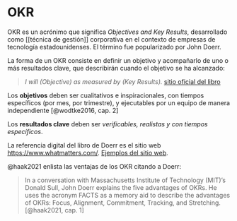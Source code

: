 # OKR
OKR es un acrónimo que significa *Objectives and Key Results*, desarrollado como [[técnica de gestión]] corporativa en el contexto de empresas de tecnología estadounidenses. El término fue popularizado por John Doerr.

La forma de un OKR consiste en definir un objetivo y acompañarlo de uno o más resultados clave, que describirán cuando el objetivo se ha alcanzado:

>_I will (Objective) as measured by (Key Results)._ [sitio oficial del libro](https://www.whatmatters.com/faqs/okr-meaning-definition-example)

Los **objetivos** deben ser cualitativos e inspiracionales, con tiempos específicos (por mes, por trimestre), y ejecutables por un equipo de manera independiente [@wodtke2016, cap. 2]

Los **resultados clave** deben ser *verificables, realistas y con tiempos específicos*. 

La referencia digital del libro de Doerr es el sitio web <https://www.whatmatters.com/>. [Ejemplos del sitio web](https://www.whatmatters.com/get-examples).

@haak2021 enlista las ventajas de los OKR citando a Doerr:

>In a conversation with Massachusetts Institute of Technology (MIT)’s Donald Sull, John Doerr explains the five advantages of OKRs. He uses the acronym FACTS as a memory aid to describe the advantages of OKRs: Focus, Alignment, Commitment, Tracking, and Stretching. [@haak2021, cap. 1]
